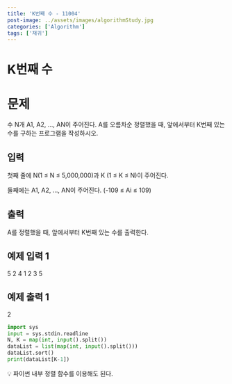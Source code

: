 ```yaml
---
title: 'K번째 수 - 11004'
post-image: ../assets/images/algorithmStudy.jpg
categories: ['Algorithm']
tags: ['재귀']
---
```

# K번째 수
# 문제
수 N개 A1, A2, ..., AN이 주어진다. A를 오름차순 정렬했을 때, 앞에서부터 K번째 있는 수를 구하는 프로그램을 작성하시오.

## 입력
첫째 줄에 N(1 ≤ N ≤ 5,000,000)과 K (1 ≤ K ≤ N)이 주어진다.

둘째에는 A1, A2, ..., AN이 주어진다. (-109 ≤ Ai ≤ 109)

## 출력
A를 정렬했을 때, 앞에서부터 K번째 있는 수를 출력한다.

## 예제 입력 1
5 2
4 1 2 3 5
## 예제 출력 1
2

```python
import sys
input = sys.stdin.readline
N, K = map(int, input().split())
dataList = list(map(int, input().split()))
dataList.sort()
print(dataList[K-1])
```

💡 파이썬 내부 정렬 함수를 이용해도 된다.